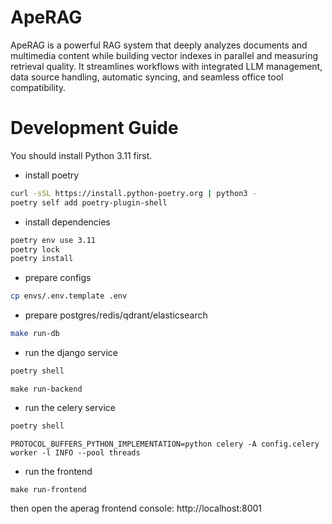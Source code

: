 # ApeRAG

ApeRAG is a powerful RAG system that deeply analyzes documents and multimedia content while building vector indexes in parallel and measuring retrieval quality. It streamlines workflows with integrated LLM management, data source handling, automatic syncing, and seamless office tool compatibility.

# Development Guide

You should install Python 3.11 first.

* install poetry

```bash
curl -sSL https://install.python-poetry.org | python3 -
poetry self add poetry-plugin-shell
```

* install dependencies

```bash
poetry env use 3.11
poetry lock
poetry install
```

* prepare configs

```bash
cp envs/.env.template .env
```

* prepare postgres/redis/qdrant/elasticsearch

```bash
make run-db
```

* run the django service

```bash
poetry shell
```

```
make run-backend
```

* run the celery service

```bash
poetry shell
```

```
PROTOCOL_BUFFERS_PYTHON_IMPLEMENTATION=python celery -A config.celery worker -l INFO --pool threads
```

* run the frontend

```
make run-frontend
```


then open the aperag frontend console: http://localhost:8001
